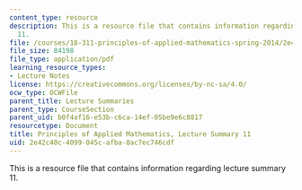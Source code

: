 ```yaml
---
content_type: resource
description: This is a resource file that contains information regarding lecture summary
  11.
file: /courses/18-311-principles-of-applied-mathematics-spring-2014/2e42c40c4099045cafba8ac7ec746cdf_MIT18_311S14_Lecture11.pdf
file_size: 84198
file_type: application/pdf
learning_resource_types:
- Lecture Notes
license: https://creativecommons.org/licenses/by-nc-sa/4.0/
ocw_type: OCWFile
parent_title: Lecture Summaries
parent_type: CourseSection
parent_uid: b0f4af16-e53b-c6ca-14ef-05be9e6c8817
resourcetype: Document
title: Principles of Applied Mathematics, Lecture Summary 11
uid: 2e42c40c-4099-045c-afba-8ac7ec746cdf
---
```

This is a resource file that contains information regarding lecture summary 11.